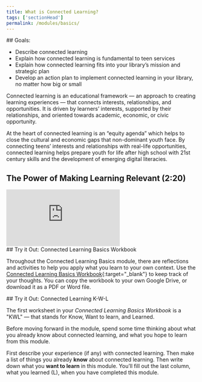 ```yaml
---
title: What is Connected Learning? 
tags: ['sectionHead']
permalink: /modules/basics/
---
```


<!-- > “Connected learning is realized when a young person is able to pursue a personal interest or passion with the support of friends and caring adults, and is in turn able to link this learning and interest to academic achievement, career success or civic engagement.”<br/>
– Mimi Ito et al. in _Connected Learning: An Agenda for Research and Design_ -->

<div class="callout objectives" markdown="1"> 
## Goals: 

* Describe connected learning 
* Explain how connected learning is fundamental to teen services
* Explain how connected learning fits into your library’s mission and strategic plan
* Develop an action plan to implement connected learning in your library, no matter how big or small
</div>

Connected learning is an educational framework — an approach to creating learning experiences — that connects interests, relationships, and opportunities. It is driven by learners’ interests, supported by their relationships, and oriented towards academic, economic, or civic opportunity.

At the heart of connected learning is an “equity agenda” which helps to  close the cultural and economic gaps that non-dominant youth face. By connecting teens’ interests and relationships with real-life opportunities, connected learning helps prepare youth for life after high school with 21st century skills and the development of emerging digital literacies.
 

## The Power of Making Learning Relevant (2:20)

<iframe src="https://www.youtube.com/embed/TH6gH6lMDD8" frameborder="0" allow="autoplay; encrypted-media" allowfullscreen></iframe>


<div class="callout activity" markdown="1">
## Try it Out: Connected Learning Basics Workbook

Throughout the Connected Learning Basics module, there are reflections and activities to help you apply what you learn to your own context. Use the [Connected Learning Basics Workbook](https://docs.google.com/document/d/1X5MxpToji6SQEN3-6uzvvkfjpQFvUhTbZB1cPTM6FwA/edit?usp=sharing){:target="_blank"} to keep track of your thoughts. You can copy the workbook to your own Google Drive, or download it as a PDF or Word file. 
</div>

<div class="callout activity" markdown="1">
## Try it Out: Connected Learning K-W-L

The first worksheet in your _Connected Learning Basics Workbook_ is a "KWL" — that stands for Know, Want to learn, and Learned. 

Before moving forward in the module, spend some time thinking about what you already know about connected learning, and what you hope to learn from this module. 

First describe your experience (if any) with connected learning. Then make a list of things you already **know** about connected learning. Then write down what you **want to learn** in this module. You’ll fill out the last column, what you learned (L), when you have completed this module.
</div>